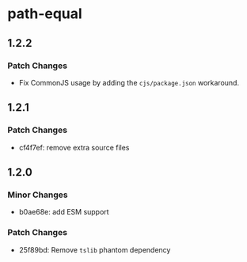 # path-equal

## 1.2.2

### Patch Changes

- Fix CommonJS usage by adding the `cjs/package.json` workaround.

## 1.2.1

### Patch Changes

- cf4f7ef: remove extra source files

## 1.2.0

### Minor Changes

- b0ae68e: add ESM support

### Patch Changes

- 25f89bd: Remove `tslib` phantom dependency
